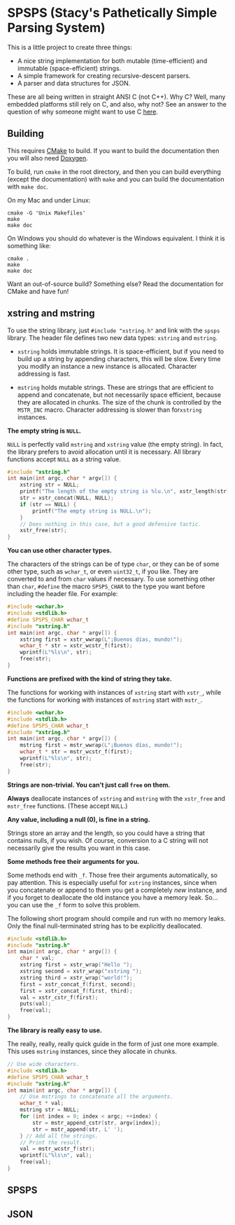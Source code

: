 # SPSPS (Stacy's Pathetically Simple Parsing System)
This is a little project to create three things:

  - A nice string implementation for both mutable (time-efficient) and immutable (space-efficient) strings.
  - A simple framework for creating recursive-descent parsers.
  - A parser and data structures for JSON.

These are all being written in straight ANSI C (not C++).  Why C?  Well, many embedded platforms still rely on C, and also, why not?  See an answer to the question of why someone might want to use C [here][why-c].

## Building
This requires [CMake][cmake] to build.  If you want to build the documentation then you will also need [Doxygen][doxygen].

To build, run `cmake` in the root directory, and then you can build everything (except the documentation) with `make` and you can build the documentation with `make doc`.

On my Mac and under Linux:

```
cmake -G 'Unix Makefiles'
make
make doc
```

On Windows you should do whatever is the Windows equivalent.  I think it is something like:

```
cmake .
make
make doc
```

Want an out-of-source build?  Something else?  Read the documentation for CMake and have fun!

## xstring and mstring
To use the string library, just `#include "xstring.h"` and link with the `spsps` library.  The header file defines two new data types: `xstring` and `mstring`.

  - `xstring` holds immutable strings.  It is space-efficient, but if you need to build up a string by appending characters, this will be slow.  Every time you modify an instance a new instance is allocated.  Character addressing is fast.

  - `mstring` holds mutable strings.  These are strings that are efficient to append and concatenate, but not necessarily space efficient, because they are allocated in chunks.  The size of the chunk is controlled by the `MSTR_INC` macro.  Character addressing is slower than for`xstring` instances.

**The empty string is `NULL`.**

`NULL` is perfectly valid `mstring` and `xstring` value (the empty string).  In fact, the library prefers to avoid allocation until it is necessary.  All library functions accept `NULL` as a string value.

```c
#include "xstring.h"
int main(int argc, char * argv[]) {
	xstring str = NULL;
	printf("The length of the empty string is %lu.\n", xstr_length(str));
	str = xstr_concat(NULL, NULL);
	if (str == NULL) {
		printf("The empty string is NULL.\n");
	}
	// Does nothing in this case, but a good defensive tactic.
	xstr_free(str);
}
```

**You can use other character types.**

The characters of the strings can be of type `char`, or they can be of some other type, such as `wchar_t`, or even `uint32_t`, if you like.  They are converted to and from `char` values if necessary.  To use something other than `char`, `#define` the macro `SPSPS_CHAR` to the type you want before including the header file.  For example:

```c
#include <wchar.h>
#include <stdlib.h>
#define SPSPS_CHAR wchar_t
#include "xstring.h"
int main(int argc, char * argv[]) {
	xstring first = xstr_wwrap(L"¡Buenos días, mundo!");
	wchar_t * str = xstr_wcstr_f(first);
	wprintf(L"%ls\n", str);
	free(str);
}
```

**Functions are prefixed with the kind of string they take.**

The functions for working with instances of `xstring` start with `xstr_`, while the functions for working with instances of `mstring` start with `mstr_`.

```c
#include <wchar.h>
#include <stdlib.h>
#define SPSPS_CHAR wchar_t
#include "xstring.h"
int main(int argc, char * argv[]) {
	mstring first = mstr_wwrap(L"¡Buenos días, mundo!");
	wchar_t * str = mstr_wcstr_f(first);
	wprintf(L"%ls\n", str);
	free(str);
}
```

**Strings are non-trivial.  You can't just call `free` on them.**

**Always** deallocate instances of `xstring` and `mstring` with the `xstr_free` and `mstr_free` functions.  (These accept `NULL`.)

**Any value, including a null (0), is fine in a string.**

Strings store an array and the length, so you could have a string that contains nulls, if you wish.  Of course, conversion to a C string will not necessarily give the results you want in this case.

**Some methods free their arguments for you.**

Some methods end with `_f`.  Those free their arguments automatically, so pay attention.  This is especially useful for `xstring` instances, since when you concatenate or append to them you get a completely *new* instance, and if you forget to deallocate the old instance you have a memory leak.  So... you can use the `_f` form to solve this problem.

The following short program should compile and run with no memory leaks.  Only the final null-terminated string has to be explicitly deallocated.

```c
#include <stdlib.h>
#include "xstring.h"
int main(int argc, char * argv[]) {
	char * val;
	xstring first = xstr_wrap("Hello ");
	xstring second = xstr_wrap("xstring ");
	xstring third = xstr_wrap("world!");
	first = xstr_concat_f(first, second);
	first = xstr_concat_f(first, third);
	val = xstr_cstr_f(first);
	puts(val);
	free(val);
}
```

**The library is really easy to use.**

The really, really, really quick guide in the form of just one more example.  This uses `mstring` instances, since they allocate in chunks.

```c
// Use wide characters.
#include <stdlib.h>
#define SPSPS_CHAR wchar_t
#include "xstring.h"
int main(int argc, char * argv[]) {
	// Use mstrings to concatenate all the arguments.
	wchar_t * val;
	mstring str = NULL;
	for (int index = 0; index < argc; ++index) {
		str = mstr_append_cstr(str, argv[index]);
		str = mstr_append(str, L' ');
	} // Add all the strings.
	// Print the result.
	val = mstr_wcstr_f(str);
	wprintf(L"%ls\n", val);
	free(val);
}
```

## SPSPS

## JSON

[cmake]: http://www.cmake.org
[why-c]: http://stackoverflow.com/questions/497786/why-would-anybody-use-c-over-c
[doxygen]: http://www.stack.nl/~dimitri/doxygen/
